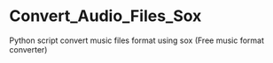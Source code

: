 # Convert_Audio_Files_Sox

Python script convert music files format using sox (Free music format converter)

